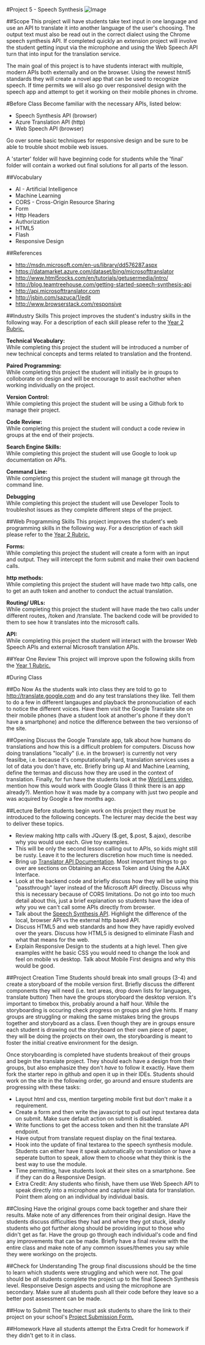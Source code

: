 #Project 5 - Speech Synthesis
![Image](https://encrypted-tbn1.gstatic.com/images?q=tbn:ANd9GcQtbSHwK2rQgGLr5dhkrRUyNWKlMT7Yjax5V4O5_BEd_6JTnBAD)

##Scope
This project will have students take text input in one language and use an API to translate it into another language of the user's choosing.  The output text must also be read out in the correct dialect using the Chrome speech synthesis API.  If completed quickly an extension project will involve the student getting input via the microphone and using the Web Speech API turn that into input for the translation service.

The main goal of this project is to have students interact with multiple, modern APIs both externally and on the browser.  Using the newest html5 standards they will create a novel app that can be used to recognize speech.  If time permits we will also go over responsivel design with the speech app and attempt to get it working on their mobile phones in chrome.

#Before Class
Become familiar with the necessary APIs, listed below:

* Speech Synthesis API (browser)
* Azure Translation API (http)
* Web Speech API (browser)

Go over some basic techniques for responsive design and be sure to be able to trouble shoot mobile web issues.

A 'starter' folder will have beginning code for students while the 'final' folder will contain a worked out final solutions for all parts of the lesson.

##Vocabulary

* AI - Artificial Intelligence
* Machine Learning
* CORS - Cross-Origin Resource Sharing
* Form
* Http Headers
* Authorization
* HTML5
* Flash
* Responsive Design

##References

* http://msdn.microsoft.com/en-us/library/dd576287.aspx
* https://datamarket.azure.com/dataset/bing/microsofttranslator
* http://www.html5rocks.com/en/tutorials/getusermedia/intro/
* http://blog.teamtreehouse.com/getting-started-speech-synthesis-api
* http://api.microsofttranslator.com
* http://jsbin.com/sazuca/1/edit
* http://www.browserstack.com/responsive

##Industry Skills
This project improves the student's industry skills in the following way. For a description of each skill please refer to the [Year 2 Rubric.](https://docs.google.com/a/scripted.org/spreadsheet/ccc?key=0AmfF2axUr9M_dDA0WEV0LWo2MnBUM0JaQnJTYy1sc0E&usp=drive_web#gid=0)

**Technical Vocabulary:**  
While completing this project the student will be introduced a number of new technical concepts and terms related to translation and the frontend.

**Paired Programming:**   
While completing this project the student will initially be in groups to colloborate on design and will be encourage to assit eachother when working individually on the project.

**Version Control:**   
While completing this project the student will be using a Github fork to manage their project.

**Code Review:**   
While completing this project the student will conduct a code review in groups at the end of their projects.

**Search Engine Skills:**  
While completing this project the student will use Google to look up documentation on APIs.

**Command Line:**  
While completing this project the student will manage git through the command line.

**Debugging**  
While completing this project the student will use Developer Tools to troubleshot issues as they complete different steps of the project.


##Web Programming Skills
This project improves the student's web programming skills in the following way. For a description of each skill please refer to the [Year 2 Rubric.](https://docs.google.com/a/scripted.org/spreadsheet/ccc?key=0AmfF2axUr9M_dDA0WEV0LWo2MnBUM0JaQnJTYy1sc0E&usp=drive_web#gid=0)

**Forms:**  
While completing this project the student will create a form with an input and output.  They will intercept the form submit and make their own backend calls.

**http methods:**   
While completing this project the student will have made two http calls, one to get an auth token and another to conduct the actual translation.

**Routing/ URLs:**   
While completing this project the student will have made the two calls under different routes, /token and /translate.  The backend code will be provided to them to see how it translates into the microsoft calls.

**API:**   
While completing this project the student will interact with the browser Web Speech APIs and external Microsoft translation APIs.

##Year One Review
This project will improve upon the following skills from the [Year 1 Rubric.](https://docs.google.com/a/scripted.org/spreadsheet/ccc?key=0AobNdyExPHV5dGRWMVI0QVpnSWYtczZZT2ZyV01kcmc&usp=drive_web#gid=0)   

#During Class

##Do Now
As the students walk into class they are told to go to http://translate.google.com and do any test translations they like.  Tell them to do a few in different langauges and playback the prononuciation of each to notice the different voices.  Have them visit the Google Translate site on their mobile phones (have a student look at another's phone if they don't have a smartphone) and notice the difference between the two versionso of the site. 

##Opening
Discuss the Google Translate app, talk about how humans do translations and how this is a difficult problem for computers.  Discuss how doing translations "locally" (i.e. in the browser) is currently not very feasilbe, i.e. because it's computationally hard, translation services uses a lot of data you don't have, etc.  Briefly bring up AI and Machine Learning, define the termas and discuss how they are used in the context of translation.  Finally, for fun have the students look at the [World Lens video](https://www.youtube.com/watch?v=h2OfQdYrHRs), mention how this would work with Google Glass (I think there is an app already?). Mention how it was made by a company with just two people and was acquired by Google a few months ago.

##Lecture
Before students begin work on this project they must be introduced to the following concepts. The lecturer may decide the best way to deliver these topics.
* Review making http calls with JQuery ($.get, $.post, $.ajax), describe why you would use each.  Give toy examples.
* This will be only the second lesson calling out to APIs, so kids might still be rusty.  Leave it to the lecturers discretion how much time is needed.
* Bring up [Translator API Documentation](http://msdn.microsoft.com/en-us/library/dd576287.aspx).  Most important things to go over are sections on
Obtaining an Access Token and Using the AJAX Interface.
* Look at the backend code and briefly discuss how they will be using this "passthrough" layer instead of the Microsoft API directly.  Discuss why this is necessary because of CORS limitations. Do not go into too much detail about this, just a brief explanation so students have the idea of *why* you we can't call some APIs directly from browser.
* Talk about the [Speech Synthesis API](http://updates.html5rocks.com/2014/01/Web-apps-that-talk---Introduction-to-the-Speech-Synthesis-API).  Highlight the difference of the local, browser API vs the external http based API.  
* Discuss HTML5 and web standards and how they have rapidly evolved over the years.  Discuss how HTML5 is designed to eliminate Flash and what that means for the web.
* Explain Responsive Design to the students at a high level.  Then give examples witht he basic CSS you would need to change the look and feel on mobile vs desktop.  Talk about Mobile First designs and why this would be good.

##Project Creation Time
Students should break into small groups (3-4) and create a storyboard of the mobile version first.  Briefly discuss the different components they will need (i.e. text areas, drop down lists for languages, translate button)  Then have the groups storyboard the desktop version.  It's important to timebox this, probably around a half hour.  While the storyboarding is occuring check progress on groups and give hints.  If many groups are struggling or making the same mistakes bring the groups together and storyboard as a class.  Even though they are in groups ensure each student is drawing out the storyboard on their own piece of paper, they will be doing the projects on their own, the storyboarding is meant to foster the initial creative environment for the design.

Once storyboarding is completed have students breakout of their groups and begin the translate project.  They should each have a design from their groups, but also emphasize they don't *have* to follow it exactly.  Have them fork the starter repo in github and open it up in their IDEs.  Students should work on the site in the following order, go around and ensure students are progressing with these tasks:

* Layout html and css, mention targeting mobile first but don't make it a requirement.
* Create a form and then write the javascript to pull out input textarea data on submit.  Make sure default action on submit is disabled.
* Write functions to get the access token and then hit the translate API endpoint.
* Have output from translate request display on the final textarea.
* Hook into the update of final textarea to the speech synthesis module.  Students can either have it speak automatically on translation or have a seperate button to speak, allow them to choose what they think is the best way to use the module.
* Time permitting, have students look at their sites on a smartphone.  See if they can do a Responsive Design.
* Extra Credit: Any students who finish, have them use Web Speech API to speak directly into a microphone and capture initial data for translation.  Point them along on an individual by individual basis.

##Closing
Have the original groups come back together and share their results.  Make note of any differences from their original design. Have the students discuss difficulties they had and where they got stuck, ideally students who got further along should be providing input to those who didn't get as far.  Have the group go through each individual's code and find any improvements that can be made.  Briefly have a final review with the entire class and make note of any common issues/themes you say while they were workingo on the projects.

##Check for Understanding
The group final discussions should be the time to learn which students were struggling and which were not.  The goal should be *all* students complete the project up to the final Speech Synthesis level.  Responseive Design aspects and using the microphone are secondary.  Make sure all students push all their code before they leave so a better post assessment can be made.

##How to Submit
The teacher must ask students to share the link to their project on your school's [Project Submission Form.](https://docs.google.com/a/scripted.org/spreadsheets/d/1kaVH9hmkDCbBul19583UMPxl6IJ3-4pHgBQ2BU6TKDk/edit#gid=0)

##Homework
Have all students attempt the Extra Credit for homework if they didn't get to it in class.
